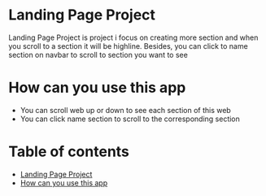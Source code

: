 # Landing Page Project
Landing Page Project is project i focus on creating more section and when you scroll to a section it will be highline. Besides, you can click to name section on navbar to scroll to section you want to see
# How can you use this app
* You can scroll web up or down to see each section of this web
* You can click name section to scroll to the corresponding section
# Table of contents
* [Landing Page Project](#landing-page-project)
* [How can you use this app](#how-can-you-use-this-app)

